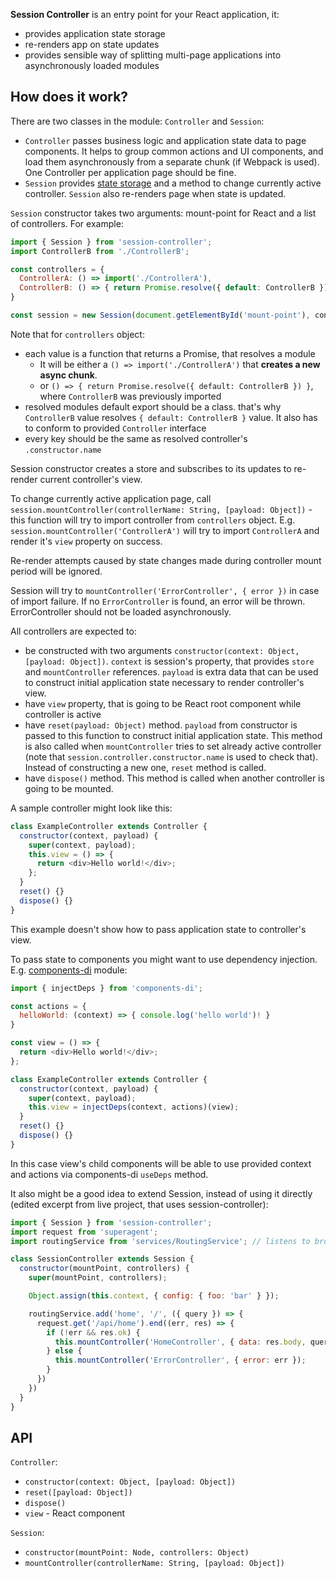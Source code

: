 **Session Controller** is an entry point for your React application, it:
- provides application state storage
- re-renders app on state updates
- provides sensible way of splitting multi-page applications into asynchronously loaded modules

## How does it work?
There are two classes in the module: `Controller` and `Session`:
- `Controller` passes business logic and application state data to page components. It helps to group common actions and UI components, and load them asynchronously from a separate chunk (if Webpack is used). One Controller per application page should be fine.
- `Session` provides [state storage](https://www.npmjs.com/package/object-state-storage) and a method to change currently active controller. `Session` also re-renders page when state is updated.

`Session` constructor takes two arguments: mount-point for React and a list of controllers. For example:

```javascript
import { Session } from 'session-controller';
import ControllerB from './ControllerB';

const controllers = {
  ControllerA: () => import('./ControllerA'),
  ControllerB: () => { return Promise.resolve({ default: ControllerB }) };
}

const session = new Session(document.getElementById('mount-point'), controllers);
```

Note that for `controllers` object:
- each value is a function that returns a Promise, that resolves a module
  - It will be either a `() => import('./ControllerA')` that **creates a new async chunk**.
  - or `() => { return Promise.resolve({ default: ControllerB }) }`, where `ControllerB` was previously imported
- resolved modules default export should be a class. that's why `ControllerB` value resolves `{ default: ControllerB }` value. It also has to conform to provided `Controller` interface
- every key should be the same as resolved controller's `.constructor.name`

Session constructor creates a store and subscribes to its updates to re-render current controller's view.

To change currently active application page, call `session.mountController(controllerName: String, [payload: Object])` - this function will try to import controller from `controllers` object. E.g. `session.mountController('ControllerA')` will try to import `ControllerA` and render it's `view` property on success.

Re-render attempts caused by state changes made during controller mount period will be ignored.

Session will try to `mountController('ErrorController', { error })` in case of import failure. If no `ErrorController` is found, an error will be thrown. ErrorController should not be loaded asynchronously.

All controllers are expected to:
- be constructed with two arguments `constructor(context: Object, [payload: Object])`. `context` is session's property, that provides `store` and `mountController` references. `payload` is extra data that can be used to construct initial application state necessary to render controller's view.
- have `view` property, that is going to be React root component while controller is active
- have `reset(payload: Object)` method. `payload` from constructor is passed to this function to construct initial application state. This method is also called when `mountController` tries to set already active controller (note that `session.controller.constructor.name` is used to check that). Instead of constructing a new one, `reset` method is called.
- have `dispose()` method. This method is called when another controller is going to be mounted.

A sample controller might look like this:
```javascript
class ExampleController extends Controller {
  constructor(context, payload) {
    super(context, payload);
    this.view = () => {
      return <div>Hello world!</div>;
    };
  }
  reset() {}
  dispose() {}
}
```

This example doesn't show how to pass application state to controller's view.

To pass state to components you might want to use dependency injection. E.g. [components-di](https://www.npmjs.com/package/components-di) module:

```javascript
import { injectDeps } from 'components-di';

const actions = {
  helloWorld: (context) => { console.log('hello world')! }
}

const view = () => {
  return <div>Hello world!</div>;
};

class ExampleController extends Controller {
  constructor(context, payload) {
    super(context, payload);
    this.view = injectDeps(context, actions)(view);
  }
  reset() {}
  dispose() {}
}
```

In this case view's child components will be able to use provided context and actions via components-di `useDeps` method.

It also might be a good idea to extend Session, instead of using it directly (edited excerpt from live project, that uses session-controller):

```javascript
import { Session } from 'session-controller';
import request from 'superagent';
import routingService from 'services/RoutingService'; // listens to browser history changes

class SessionController extends Session {
  constructor(mountPoint, controllers) {
    super(mountPoint, controllers);

    Object.assign(this.context, { config: { foo: 'bar' } });

    routingService.add('home', '/', ({ query }) => {
      request.get('/api/home').end((err, res) => {
        if (!err && res.ok) {
          this.mountController('HomeController', { data: res.body, query });
        } else {
          this.mountController('ErrorController', { error: err });
        }
      })
    })
  }
}
```

## API
`Controller`:
- `constructor(context: Object, [payload: Object])`
- `reset([payload: Object])`
- `dispose()`
- `view` - React component

`Session`:
- `constructor(mountPoint: Node, controllers: Object)`
- `mountController(controllerName: String, [payload: Object])`
